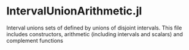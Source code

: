 # IntervalUnionArithmetic.jl


  Interval unions sets of defined by unions of disjoint intervals.
  This file includes constructors, arithmetic (including intervals and scalars)
  and complement functions
